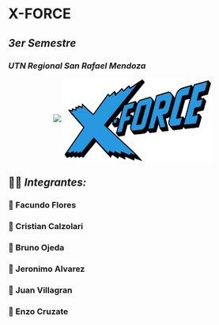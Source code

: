 # **X-FORCE** 
## *3er Semestre*
### *UTN Regional San Rafael Mendoza*



<div align="center">
<img src="

<div align="center">
<img src="https://github.com/CodeSystem2022/X-Force_2023/blob/master/X_Force_Logo.png" align="center" style="width: 60%" />
</div>






## 🙅‍♂️ *Integrantes:*

### 🤖 Facundo Flores

### 🤖 Cristian Calzolari

### 🤖 Bruno Ojeda

### 🤖 Jeronimo Alvarez

### 🤖 Juan Villagran

### 🤖 Enzo Cruzate
